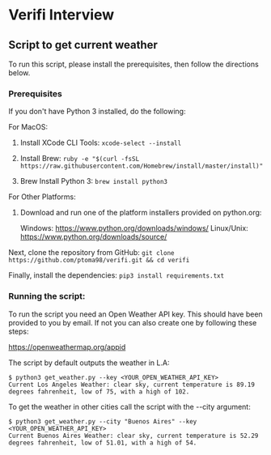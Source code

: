 # Verifi Interview

## Script to get current weather
To run this script, please install the prerequisites, then follow the directions below.

### Prerequisites

If you don't have Python 3 installed, do the following:

For MacOS:

1. Install XCode CLI Tools:
`xcode-select --install`

2. Install Brew:
`ruby -e "$(curl -fsSL https://raw.githubusercontent.com/Homebrew/install/master/install)"`

3. Brew Install Python 3:
`brew install python3`

For Other Platforms:
1. Download and run one of the platform installers provided on python.org:

    Windows: https://www.python.org/downloads/windows/
    Linux/Unix: https://www.python.org/downloads/source/

Next, clone the repository from GitHub:
`git clone https://github.com/ptoma98/verifi.git && cd verifi`

Finally, install the dependencies:
`pip3 install requirements.txt`

### Running the script:
To run the script you need an Open Weather API key. This should have been provided to
you by email. If not you can also create one by following these steps:

https://openweathermap.org/appid

The script by default outputs the weather in L.A:
```
$ python3 get_weather.py --key <YOUR_OPEN_WEATHER_API_KEY>
Current Los Angeles Weather: clear sky, current temperature is 89.19 degrees fahrenheit, low of 75, with a high of 102. 
```

To get the weather in other cities call the script with the --city argument:
```
$ python3 get_weather.py --city "Buenos Aires" --key <YOUR_OPEN_WEATHER_API_KEY>
Current Buenos Aires Weather: clear sky, current temperature is 52.29 degrees fahrenheit, low of 51.01, with a high of 54.
```